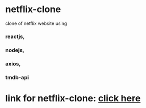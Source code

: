 # netflix-clone
clone of netflix website using 
### reactjs, 
### nodejs,
### axios,
### tmdb-api

# link for netflix-clone: [click here](https://6488e931304b69279e07e8ab--serene-lokum-9d932d.netlify.app/)

